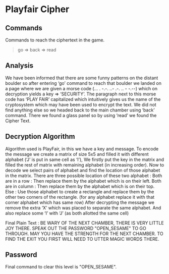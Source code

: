# Playfair Cipher

## Commands

Commands to reach the ciphertext in the game.

> go => back => read

## Analysis

We have been informed that there are some funny patterns on the distant boulder so after entering ‘go’ command to reach that boulder we landed on a page where we are given a morse code (... . -.-. ..- .-. .. - -.--) which on decryption yields a key => ‘SECURITY’. The paragraph next to this morse code has ‘PLAY FAIR’ capitalized which intuitively gives us the name of the cryptosystem which may have been used to encrypt the text. We did not find anything else so we headed back to the main chamber using ‘back’ command. There we found a glass panel so by using ‘read’ we found the Cipher Text.

## Decryption Algorithm

Algorithm used is PlayFair, in this we have a key and message. To encode the message we create a matrix of size 5x5 and filled it with different alphabet (‘J’ is put in same cell as ‘I’), We firstly put the key in the matrix and filled the rest of matrix with remaining alphabet (in increasing order).
Now to decode we select pairs of alphabet and find the location of those alphabet in the matrix. There are three possible location of these two alphabet :
Both are in a row : Then replace them by the alphabet which is on their left.
Both are in column : Then replace them by the alphabet which is on their top.
Else : Use those alphabet to create a rectangle and replace them by the other two corners of the rectangle. (for any alphabet replace it with that corner alphabet which has same row)
After decrypting the message we remove the extra ‘X’ which was placed to separate the same alphabet. And also replace some ‘I’ with ‘J’ (as both allotted the same cell)

Final Plain Text :
BE WARY OF THE NEXT CHAMBER, THERE IS VERY LITTLE JOY THERE. SPEAK OUT THE PASSWORD "OPEN_SESAME" TO GO THROUGH. MAY YOU HAVE THE STRENGTH FOR THE NEXT CHAMBER. TO FIND THE EXIT YOU FIRST WILL NEED TO UTTER MAGIC WORDS THERE.

## Password

Final command to clear this level is "OPEN_SESAME".
